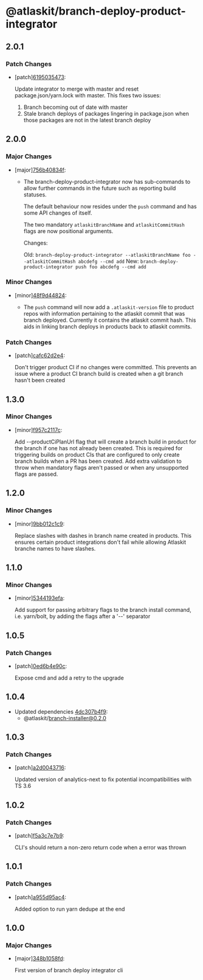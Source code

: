 # @atlaskit/branch-deploy-product-integrator

## 2.0.1

### Patch Changes

- [patch][6195035473](https://bitbucket.org/atlassian/atlaskit-mk-2/commits/6195035473):

  Update integrator to merge with master and reset package.json/yarn.lock with master.
  This fixes two issues:

  1. Branch becoming out of date with master
  2. Stale branch deploys of packages lingering in package.json when those packages are not in the latest branch deploy

## 2.0.0

### Major Changes

- [major][756b40834f](https://bitbucket.org/atlassian/atlaskit-mk-2/commits/756b40834f):

  - The branch-deploy-product-integrator now has sub-commands to allow further commands in the future such as reporting build statuses.

    The default behaviour now resides under the `push` command and has some API changes of itself.

    The two mandatory `atlaskitBranchName` and `atlaskitCommitHash` flags are now positional arguments.

    Changes:

    Old: `branch-deploy-product-integrator --atlaskitBranchName foo --atlaskitCommitHash abcdefg --cmd add`
    New: `branch-deploy-product-integrator push foo abcdefg --cmd add`

### Minor Changes

- [minor][48f9d44824](https://bitbucket.org/atlassian/atlaskit-mk-2/commits/48f9d44824):

  - The `push` command will now add a `.atlaskit-version` file to product repos with information pertaining to the atlaskit commit that was branch deployed. Currently it contains the atlaskit commit hash. This aids in linking branch deploys in products back to atlaskit commits.

### Patch Changes

- [patch][cafc62d2e4](https://bitbucket.org/atlassian/atlaskit-mk-2/commits/cafc62d2e4):

  Don't trigger product CI if no changes were committed. This prevents an issue where a product CI branch build is created when a git branch hasn't been created

## 1.3.0

### Minor Changes

- [minor][f957c2117c](https://bitbucket.org/atlassian/atlaskit-mk-2/commits/f957c2117c):

  Add --productCiPlanUrl flag that will create a branch build in product for the branch if one has not already been created. This is required for triggering builds on product CIs that are configured to only create branch builds when a PR has been created.
  Add extra validation to throw when mandatory flags aren't passed or when any unsupported flags are passed.

## 1.2.0

### Minor Changes

- [minor][9bb012c1c9](https://bitbucket.org/atlassian/atlaskit-mk-2/commits/9bb012c1c9):

  Replace slashes with dashes in branch name created in products. This ensures certain product integrations don't fail while allowing Atlaskit branche names to have slashes.

## 1.1.0

### Minor Changes

- [minor][5344193efa](https://bitbucket.org/atlassian/atlaskit-mk-2/commits/5344193efa):

  Add support for passing arbitrary flags to the branch install command, i.e. yarn/bolt, by adding the flags after a '--' separator

## 1.0.5

### Patch Changes

- [patch][0ed6b4e90c](https://bitbucket.org/atlassian/atlaskit-mk-2/commits/0ed6b4e90c):

  Expose cmd and add a retry to the upgrade

## 1.0.4

- Updated dependencies [4dc307b4f9](https://bitbucket.org/atlassian/atlaskit-mk-2/commits/4dc307b4f9):
  - @atlaskit/branch-installer@0.2.0

## 1.0.3

### Patch Changes

- [patch][a2d0043716](https://bitbucket.org/atlassian/atlaskit-mk-2/commits/a2d0043716):

  Updated version of analytics-next to fix potential incompatibilities with TS 3.6

## 1.0.2

### Patch Changes

- [patch][f5a3c7e7b9](https://bitbucket.org/atlassian/atlaskit-mk-2/commits/f5a3c7e7b9):

  CLI's should return a non-zero return code when a error was thrown

## 1.0.1

### Patch Changes

- [patch][a955d95ac4](https://bitbucket.org/atlassian/atlaskit-mk-2/commits/a955d95ac4):

  Added option to run yarn dedupe at the end

## 1.0.0

### Major Changes

- [major][348b1058fd](https://bitbucket.org/atlassian/atlaskit-mk-2/commits/348b1058fd):

  First version of branch deploy integrator cli
